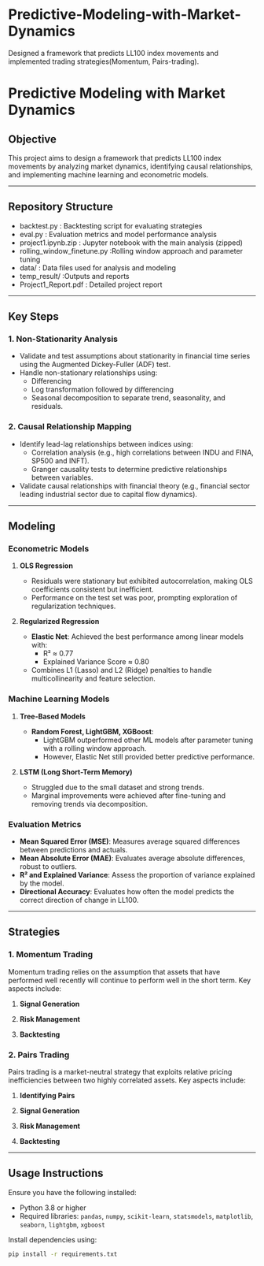# Predictive-Modeling-with-Market-Dynamics
Designed a framework that predicts LL100 index movements and implemented trading strategies(Momentum, Pairs-trading).

# **Predictive Modeling with Market Dynamics**

## **Objective**
This project aims to design a framework that predicts LL100 index movements by analyzing market dynamics, identifying causal relationships, and implementing machine learning and econometric models.

---

## **Repository Structure**

- backtest.py : Backtesting script for evaluating strategies
- eval.py  : Evaluation metrics and model performance analysis
- project1.ipynb.zip : Jupyter notebook with the main analysis (zipped)
- rolling_window_finetune.py  :Rolling window approach and parameter tuning
- data/                        : Data files used for analysis and modeling
- temp_result/  :Outputs and reports
- Project1_Report.pdf : Detailed project report



---

## **Key Steps**

### **1. Non-Stationarity Analysis**
- Validate and test assumptions about stationarity in financial time series using the Augmented Dickey-Fuller (ADF) test.
- Handle non-stationary relationships using:
  - Differencing
  - Log transformation followed by differencing
  - Seasonal decomposition to separate trend, seasonality, and residuals.

### **2. Causal Relationship Mapping**
- Identify lead-lag relationships between indices using:
  - Correlation analysis (e.g., high correlations between INDU and FINA, SP500 and INFT).
  - Granger causality tests to determine predictive relationships between variables.
- Validate causal relationships with financial theory (e.g., financial sector leading industrial sector due to capital flow dynamics).

---

## **Modeling**

### **Econometric Models**
1. **OLS Regression**
   - Residuals were stationary but exhibited autocorrelation, making OLS coefficients consistent but inefficient.
   - Performance on the test set was poor, prompting exploration of regularization techniques.

2. **Regularized Regression**
   - **Elastic Net**: Achieved the best performance among linear models with:
     - R² ≈ 0.77
     - Explained Variance Score ≈ 0.80
   - Combines L1 (Lasso) and L2 (Ridge) penalties to handle multicollinearity and feature selection.

### **Machine Learning Models**
1. **Tree-Based Models**
   - **Random Forest, LightGBM, XGBoost**:
     - LightGBM outperformed other ML models after parameter tuning with a rolling window approach.
     - However, Elastic Net still provided better predictive performance.

2. **LSTM (Long Short-Term Memory)**
   - Struggled due to the small dataset and strong trends.
   - Marginal improvements were achieved after fine-tuning and removing trends via decomposition.

### **Evaluation Metrics**
- **Mean Squared Error (MSE)**: Measures average squared differences between predictions and actuals.
- **Mean Absolute Error (MAE)**: Evaluates average absolute differences, robust to outliers.
- **R² and Explained Variance**: Assess the proportion of variance explained by the model.
- **Directional Accuracy**: Evaluates how often the model predicts the correct direction of change in LL100.

---

## **Strategies**

### **1. Momentum Trading**
Momentum trading relies on the assumption that assets that have performed well recently will continue to perform well in the short term. Key aspects include:

1. **Signal Generation**


2. **Risk Management**


3. **Backtesting**


### **2. Pairs Trading**
Pairs trading is a market-neutral strategy that exploits relative pricing inefficiencies between two highly correlated assets. Key aspects include:

1. **Identifying Pairs**

2. **Signal Generation**

3. **Risk Management**

4. **Backtesting**

---

## **Usage Instructions**

Ensure you have the following installed:
- Python 3.8 or higher
- Required libraries: `pandas`, `numpy`, `scikit-learn`, `statsmodels`, `matplotlib`, `seaborn`, `lightgbm`, `xgboost`

Install dependencies using:
```bash
pip install -r requirements.txt




